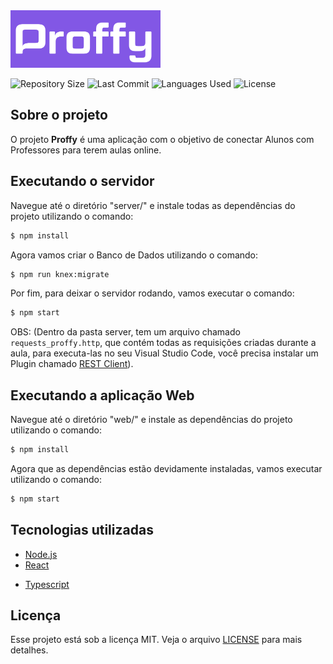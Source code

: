 <img src="https://github.com/guilhermesantoss/proffy-nlw02/blob/master/printscreens/proffy_logo.png" alt="Proffy Logo" width="240" height="92" />

<p>
  <img src="https://img.shields.io/github/repo-size/guilhermesantoss/proffy-nlw02" alt="Repository Size" />
  <img src="https://img.shields.io/github/last-commit/guilhermesantoss/proffy-nlw02" alt="Last Commit" />
  <img src="https://img.shields.io/github/languages/count/guilhermesantoss/proffy-nlw02?color=red" alt="Languages Used" />
  <img src="https://img.shields.io/github/license/guilhermesantoss/proffy-nlw02?color=yellow" alt="License" />
</p>

## Sobre o projeto

O projeto **Proffy** é uma aplicação com o objetivo de conectar Alunos com Professores para terem aulas online.

## Executando o servidor

Navegue até o diretório "server/" e instale todas as dependências do projeto utilizando o comando:
```bash
$ npm install
```

Agora vamos criar o Banco de Dados utilizando o comando:
```bash
$ npm run knex:migrate
```

Por fim, para deixar o servidor rodando, vamos executar o comando:
```bash
$ npm start
```

OBS: (Dentro da pasta server, tem um arquivo chamado ```requests_proffy.http```, que contém todas as requisições criadas durante a aula, para executa-las no seu Visual Studio Code, você precisa instalar um Plugin chamado [REST Client](https://marketplace.visualstudio.com/items?itemName=humao.rest-client)).

## Executando a aplicação Web

Navegue até o diretório "web/" e instale as dependências do projeto utilizando o comando:
```bash
$ npm install
```

Agora que as dependências estão devidamente instaladas, vamos executar utilizando o comando:
```bash
$ npm start
```

## Tecnologias utilizadas

* [Node.js](https://nodejs.org/)
* [React](https://reactjs.org/)
<!--* [React Native](https://reactnative.dev/)-->
<!--* [Expo](https://expo.io/)-->
* [Typescript](https://www.typescriptlang.org/)

## Licença

Esse projeto está sob a licença MIT. Veja o arquivo [LICENSE](LICENSE) para mais detalhes.
